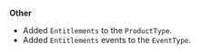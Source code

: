 **Other**

* Added `Entitlements` to the `ProductType`.
* Added `Entitlements` events to the `EventType`.
